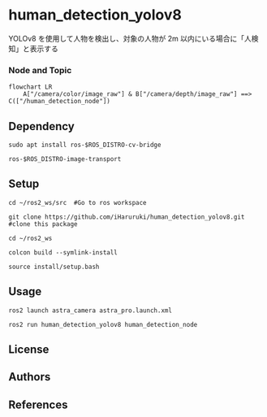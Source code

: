 # human_detection_yolov8
YOLOv8 を使用して人物を検出し、対象の人物が 2m 以内にいる場合に「人検知」と表示する
### Node and Topic
```mermaid
flowchart LR
    A["/camera/color/image_raw"] & B["/camera/depth/image_raw"] ==> C(["/human_detection_node"])
```
## Dependency
    sudo apt install ros-$ROS_DISTRO-cv-bridge

    ros-$ROS_DISTRO-image-transport
## Setup
    cd ~/ros2_ws/src  #Go to ros workspace

    git clone https://github.com/iHaruruki/human_detection_yolov8.git #clone this package

    cd ~/ros2_ws

    colcon build --symlink-install

    source install/setup.bash

## Usage
    ros2 launch astra_camera astra_pro.launch.xml

    ros2 run human_detection_yolov8 human_detection_node

## License
## Authors
## References
